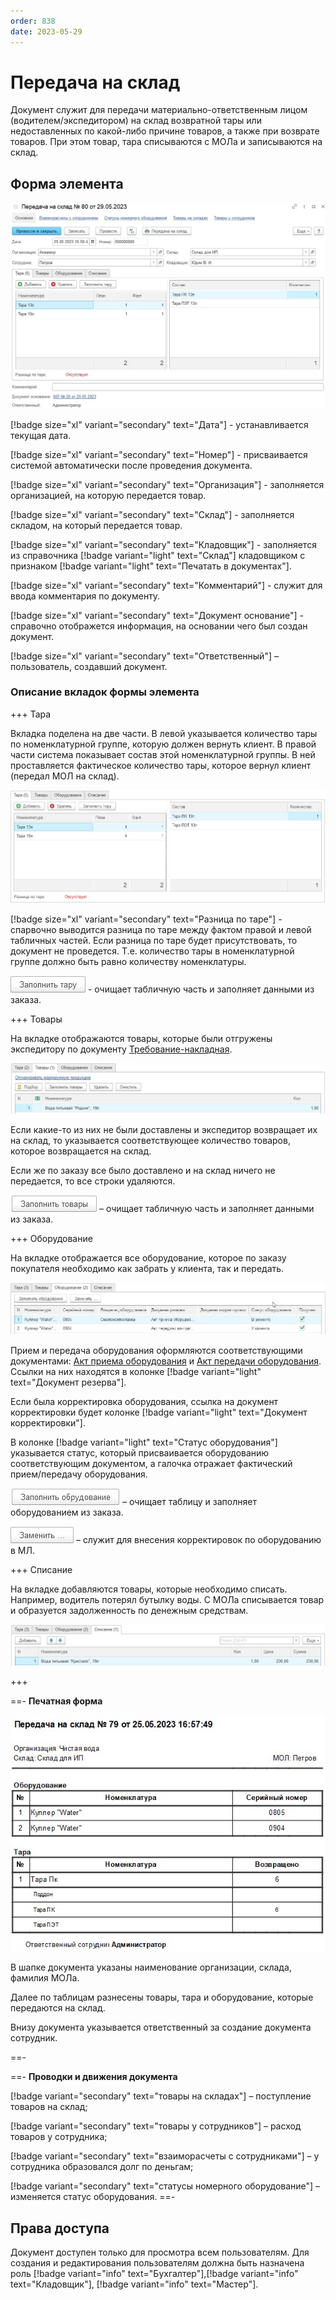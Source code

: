 ```yaml
---
order: 838
date: 2023-05-29
---
```

# Передача на склад

Документ служит для передачи материально-ответственным лицом (водителем/экспедитором) на склад возвратной тары или недоставленных по какой-либо причине товаров, а также при возврате товаров. При этом товар, тара списываются с МОЛа и записываются на склад.

## Форма элемента

![](/images/Передача_на_склад.jpg)

[!badge size="xl" variant="secondary" text="Дата"] - устанавливается текущая дата.

[!badge size="xl" variant="secondary" text="Номер"] - присваивается системой автоматически после проведения документа.

[!badge size="xl" variant="secondary" text="Организация"] - заполняется организацией, на которую передается товар.

[!badge size="xl" variant="secondary" text="Склад"] - заполняется складом, на который передается товар.

[!badge size="xl" variant="secondary" text="Кладовщик"] - заполняется из справочника [!badge variant="light" text="Склад"] кладовщиком с признаком [!badge variant="light" text="Печатать в документах"].

[!badge size="xl" variant="secondary" text="Комментарий"] - служит для ввода комментария по документу.

[!badge size="xl" variant="secondary" text="Документ основание"] - справочно отображется информация, на основании чего был создан документ.

[!badge size="xl" variant="secondary" text="Ответственный"] – пользователь, создавший документ.

### Описание вкладок формы элемента

+++ Тара

Вкладка поделена на две части. В левой указывается количество тары по номенклатурной группе, которую должен вернуть клиент. В правой части система показывает состав этой номенклатурной группы. В ней проставляется фактическое количество тары, которое вернул клиент (передал МОЛ на склад).

![](/images/Вкладка_тара_передача_на_склад.jpg)

[!badge size="xl" variant="secondary" text="Разница по таре"] - спарвочно выводится разница по таре между фактом правой и левой табличных частей. Если разница по таре будет присутствовать, то документ не проведется. Т.е. количество тары в номенклатурной группе должно быть равно количеству номенклатуры.

![](/images/Заполнить_тару.jpg) - очищает табличную часть и заполняет данными из заказа.

+++ Товары

На вкладке отображаются товары, которые были отгружены экспедитору по документу [Требование-накладная](/2-описание-справочников-и-документов/2-документы/5-складские-документы/7-требование-накладная/).

![](/images/Вкладка_товары_передача_на_склад.jpg)

Если какие-то из них не были доставлены и экспедитор возвращает их на склад, то указывается соответствующее количество товаров, которое возвращается на склад. 

Если же по заказу все было доставлено и на склад ничего не передается, то все строки удаляются.

![](/images/Заполнить_товары.jpg) – очищает табличную часть и заполняет данными из заказа.

+++ Оборудование

На вкладке отображается все оборудование, которое по заказу покупателя необходимо как забрать у клиента, так и передать.

![](/images/Вкладка_оборудование_передача_на_склад.jpg)

Прием и передача оборудования оформляются соответствующими документами: [Акт приема оборудования](/2-описание-справочников-и-документов/2-документы/6-документы-номерного-оборудования/2-акт-приема-оборудования-(от-контрагента)/) и [Акт передачи оборудования](/2-описание-справочников-и-документов/2-документы/6-документы-номерного-оборудования/1-акт-передачи-оборудования/). Ссылки на них находятся в колонке [!badge variant="light" text="Документ резерва"]. 

Если была корректировка оборудования, ссылка на документ корректировки будет колонке [!badge variant="light" text="Документ корректировки"].

В колонке [!badge variant="light" text="Статус оборудования"] указывается статус, который присваивается оборудованию соответствующим документом, а галочка отражает фактический прием/передачу оборудования.

![](/images/Заполнить_оборудование.jpg) – очищает таблицу и заполняет оборудованием из заказа.

![](/images/Заменить.jpg)  – служит для внесения корректировок по оборудованию в МЛ.

+++ Списание

На вкладке добавляются товары, которые необходимо списать. Например, водитель потерял бутылку воды. С МОЛа списывается товар и образуется задолженность по денежным средствам.

![](/images/Вкладка_списание.jpg)

+++

==- **Печатная форма**

![](/images/Печатная_форма_передача_на_склад.jpg)


В шапке документа указаны наименование организации, склада, фамилия МОЛа.

Далее по таблицам разнесены товары, тара и оборудование, которые передаются на склад.

Внизу документа указывается ответственный за создание документа сотрудник.

==-

==- **Проводки и движения документа**

[!badge variant="secondary" text="товары на складах"] – поступление товаров на склад;

[!badge variant="secondary" text="товары у сотрудников"] – расход товаров у сотрудника;

[!badge variant="secondary" text="взаиморасчеты с сотрудниками"] – у сотрудника образовался долг по деньгам;

[!badge variant="secondary" text="статусы номерного оборудование"] – изменяется статус оборудования.
==-

## Права доступа

Документ доступен только для просмотра всем пользователям. Для создания и редактирования пользователям должна быть назначена роль [!badge variant="info" text="Бухгалтер"],[!badge variant="info" text="Кладовщик"], [!badge variant="info" text="Мастер"].
